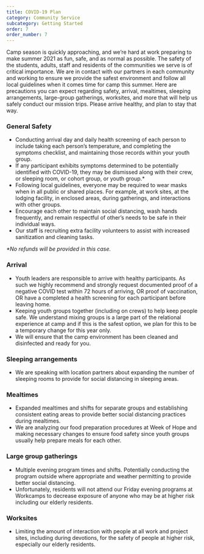 ```yaml
---
title: COVID-19 Plan
category: Community Service
subcategory: Getting Started
order: 7
order_number: 7
---
```


Camp season is quickly approaching, and we’re hard at work preparing to make summer 2021 as fun, safe, and as normal as possible. The safety of the students, adults, staff and residents of the communities we serve is of critical importance. We are in contact with our partners in each community and working to ensure we provide the safest environment and follow all local guidelines when it comes time for camp this summer. Here are precautions you can expect regarding safety, arrival, mealtimes, sleeping arrangements, large-group gatherings, worksites, and more that will help us safely conduct our mission trips. Please arrive healthy, and plan to stay that way.

### General Safety

* Conducting arrival day and daily health screening of each person to include taking each person’s temperature, and completing the symptoms checklist, and maintaining those records within your youth group.
* If any participant exhibits symptoms determined to be potentially identified with COVID-19, they may be dismissed along with their crew, or sleeping room, or cohort group, or youth group.\*
* Following local guidelines, everyone may be required to wear masks when in all public or shared places. For example, at work sites, at the lodging facility, in enclosed areas, during gatherings, and interactions with other groups.
* Encourage each other to maintain social distancing, wash hands frequently, and remain respectful of other’s needs to be safe in their individual ways.
* Our staff is recruiting extra facility volunteers to assist with increased sanitization and cleaning tasks.

*\*No refunds will be provided in this case.*

### Arrival

* Youth leaders are responsible to arrive with healthy participants. As such we highly recommend and strongly request documented proof of a negative COVID test within 72 hours of arriving, OR proof of vaccination, OR have a completed a health screening for each participant before leaving home.
* Keeping youth groups together (including on crews) to help keep people safe. We understand mixing groups is a large part of the relational experience at camp and if this is the safest option, we plan for this to be a temporary change for this year only.
* We will ensure that the camp environment has been cleaned and disinfected and ready for you.

### Sleeping arrangements

* We are speaking with location partners about expanding the number of sleeping rooms to provide for social distancing in sleeping areas.

### Mealtimes

* Expanded mealtimes and shifts for separate groups and establishing consistent eating areas to provide better social distancing practices during mealtimes.
* We are analyzing our food preparation procedures at Week of Hope and making necessary changes to ensure food safety since youth groups usually help prepare meals for each other.

### Large group gatherings

* Multiple evening program times and shifts. Potentially conducting the program outside where appropriate and weather permitting to provide better social distancing.
* Unfortunately, residents will not attend our Friday evening programs at Workcamps to decrease exposure of anyone who may be at higher risk including our elderly residents.

### Worksites

* Limiting the amount of interaction with people at all work and project sites, including during devotions, for the safety of people at higher risk, especially our elderly residents.
